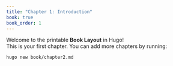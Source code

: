 ```yaml
---
title: "Chapter 1: Introduction"
book: true
book_order: 1
---
```


Welcome to the printable **Book Layout** in Hugo!  
This is your first chapter. You can add more chapters by running:

```bash
hugo new book/chapter2.md

